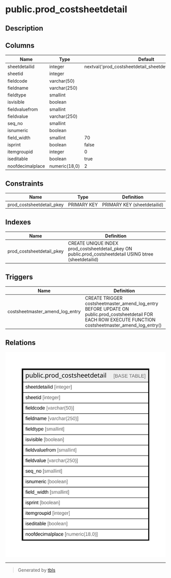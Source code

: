# public.prod_costsheetdetail

## Description

## Columns

| Name | Type | Default | Nullable | Children | Parents | Comment |
| ---- | ---- | ------- | -------- | -------- | ------- | ------- |
| sheetdetailid | integer | nextval('prod_costsheetdetail_sheetdetailid_seq'::regclass) | false |  |  |  |
| sheetid | integer |  | true |  |  |  |
| fieldcode | varchar(50) |  | true |  |  |  |
| fieldname | varchar(250) |  | true |  |  |  |
| fieldtype | smallint |  | true |  |  |  |
| isvisible | boolean |  | true |  |  |  |
| fieldvaluefrom | smallint |  | true |  |  |  |
| fieldvalue | varchar(250) |  | true |  |  |  |
| seq_no | smallint |  | true |  |  |  |
| isnumeric | boolean |  | true |  |  |  |
| field_width | smallint | 70 | true |  |  |  |
| isprint | boolean | false | true |  |  |  |
| itemgroupid | integer | 0 | true |  |  |  |
| iseditable | boolean | true | true |  |  |  |
| noofdecimalplace | numeric(18,0) | 2 | true |  |  |  |

## Constraints

| Name | Type | Definition |
| ---- | ---- | ---------- |
| prod_costsheetdetail_pkey | PRIMARY KEY | PRIMARY KEY (sheetdetailid) |

## Indexes

| Name | Definition |
| ---- | ---------- |
| prod_costsheetdetail_pkey | CREATE UNIQUE INDEX prod_costsheetdetail_pkey ON public.prod_costsheetdetail USING btree (sheetdetailid) |

## Triggers

| Name | Definition |
| ---- | ---------- |
| costsheetmaster_amend_log_entry | CREATE TRIGGER costsheetmaster_amend_log_entry BEFORE UPDATE ON public.prod_costsheetdetail FOR EACH ROW EXECUTE FUNCTION costsheetmaster_amend_log_entry() |

## Relations

![er](public.prod_costsheetdetail.svg)

---

> Generated by [tbls](https://github.com/k1LoW/tbls)
